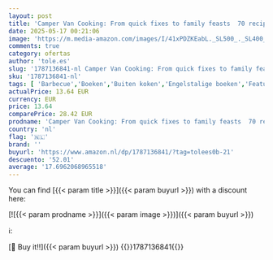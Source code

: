 ```yaml
---
layout: post
title: 'Camper Van Cooking: From quick fixes to family feasts  70 recipes  all on the move'
date: 2025-05-17 00:21:06
image: 'https://m.media-amazon.com/images/I/41xPDZKEabL._SL500_._SL400_.jpg'
comments: true
category: ofertas
author: 'tole.es'
slug: '1787136841-nl Camper Van Cooking: From quick fixes to family feasts 70...'
sku: '1787136841-nl'
tags: [ 'Barbecue','Boeken','Buiten koken','Engelstalige boeken','Featured Categories','Hobbys, kunstnijverheid & huis','Kookboeken, eten & wijn','Recepten keukenapparatuur','Snelle maaltijden','🇳🇱', ]
actualPrice: 13.64 EUR
currency: EUR
price: 13.64
comparePrice: 28.42 EUR
prodname: 'Camper Van Cooking: From quick fixes to family feasts  70 recipes  all on the move'
country: 'nl'
flag: '🇳🇱'
brand: ''
buyurl: 'https://www.amazon.nl/dp/1787136841/?tag=tolees0b-21'
descuento: '52.01'
average: '17.6962068965518'
---
```


You can find [{{< param title >}}]({{< param buyurl >}}) with a discount here:

[![{{< param prodname >}}]({{< param image >}})]({{< param buyurl >}})

ℹ️:


[🛒 Buy it!!]({{< param buyurl >}})
{{<world>}}1787136841{{</world>}}
